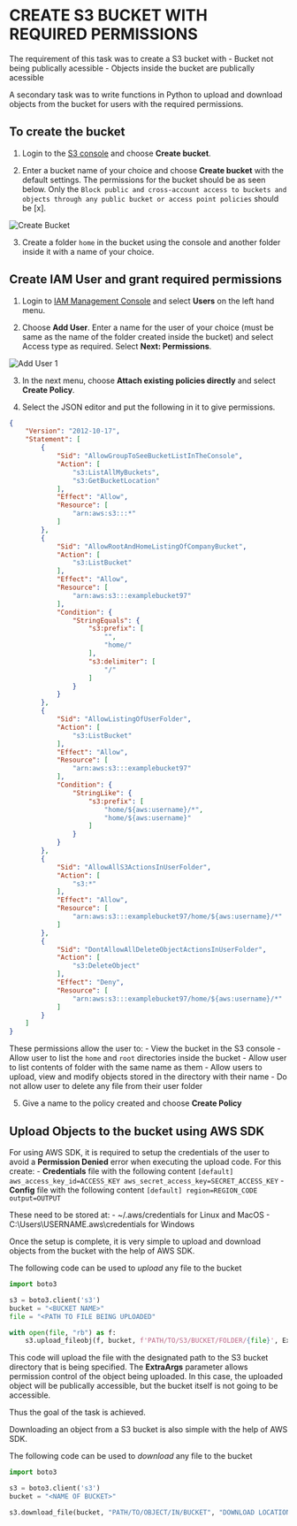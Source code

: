 # CREATE S3 BUCKET WITH REQUIRED PERMISSIONS

The requirement of this task was to create a S3 bucket with 
    - Bucket not being publically acessible
    - Objects inside the bucket are publically acessible

A secondary task was to write functions in Python to upload and download objects from the bucket for users with the required permissions.

## To create the bucket

1. Login to the [S3 console](https://s3.console.aws.amazon.com/s3/home) and choose **Create bucket**.

2. Enter a bucket name of your choice and choose **Create bucket** with the default settings. The permissions for the bucket should be as seen below. Only the `Block public and cross-account access to buckets and objects through any public bucket or access point policies` should be [x].

![Create Bucket](/screenshots/Amazon%20Web%20Services/Create%20Bucket.png)

3. Create a folder `home` in the bucket using the console and another folder inside it with a name of your choice.


## Create IAM User and grant required permissions

1. Login to [IAM Management Console](https://console.aws.amazon.com/iam/home) and select **Users** on the left hand menu.

2. Choose **Add User**. Enter a name for the user of your choice (must be same as the name of the folder created inside the bucket) and select Access type as required. Select **Next: Permissions**.

![Add User 1](/screenshots/Amazon%20Web%20Services/Add%20User%201.png)

3. In the next menu, choose **Attach existing policies directly** and select **Create Policy**.

4. Select the JSON editor and put the following in it to give permissions.
```json
{
    "Version": "2012-10-17",
    "Statement": [
        {
            "Sid": "AllowGroupToSeeBucketListInTheConsole",
            "Action": [
                "s3:ListAllMyBuckets",
                "s3:GetBucketLocation"
            ],
            "Effect": "Allow",
            "Resource": [
                "arn:aws:s3:::*"
            ]
        },
        {
            "Sid": "AllowRootAndHomeListingOfCompanyBucket",
            "Action": [
                "s3:ListBucket"
            ],
            "Effect": "Allow",
            "Resource": [
                "arn:aws:s3:::examplebucket97"
            ],
            "Condition": {
                "StringEquals": {
                    "s3:prefix": [
                        "",
                        "home/"
                    ],
                    "s3:delimiter": [
                        "/"
                    ]
                }
            }
        },
        {
            "Sid": "AllowListingOfUserFolder",
            "Action": [
                "s3:ListBucket"
            ],
            "Effect": "Allow",
            "Resource": [
                "arn:aws:s3:::examplebucket97"
            ],
            "Condition": {
                "StringLike": {
                    "s3:prefix": [
                        "home/${aws:username}/*",
                        "home/${aws:username}"
                    ]
                }
            }
        },
        {
            "Sid": "AllowAllS3ActionsInUserFolder",
            "Action": [
                "s3:*"
            ],
            "Effect": "Allow",
            "Resource": [
                "arn:aws:s3:::examplebucket97/home/${aws:username}/*"
            ]
        },
        {
            "Sid": "DontAllowAllDeleteObjectActionsInUserFolder",
            "Action": [
                "s3:DeleteObject"
            ],
            "Effect": "Deny",
            "Resource": [
                "arn:aws:s3:::examplebucket97/home/${aws:username}/*"
            ]
        }
    ]
}
```

These permissions allow the user to:
    - View the bucket in the S3 console
    - Allow user to list the `home` and `root` directories inside the bucket
    - Allow user to list contents of folder with the same name as them
    - Allow users to upload, view and modify objects stored in the directory with their name
    - Do not allow user to delete any file from their user folder

5. Give a name to the policy created and choose **Create Policy**

## Upload Objects to the bucket using AWS SDK

For using AWS SDK, it is required to setup the credentials of the user to avoid a **Permission Denied** error when executing the upload code. For this create:
    - **Credentials** file with the following content
    ```
    [default]
    aws_access_key_id=ACCESS_KEY
    aws_secret_access_key=SECRET_ACCESS_KEY
    ```
    - **Config** file with the following content
    ```
    [default]
    region=REGION_CODE
    output=OUTPUT
    ```

These need to be stored at:
    -  ~/.aws/credentials for Linux and MacOS
    - C:\Users\USERNAME\.aws\credentials for Windows

Once the setup is complete, it is very simple to upload and download objects from the bucket with the help of AWS SDK.

The following code can be used to *upload* any file to the bucket
```python
import boto3

s3 = boto3.client('s3')
bucket = "<BUCKET NAME>"
file = "<PATH TO FILE BEING UPLOADED"

with open(file, "rb") as f:
    s3.upload_fileobj(f, bucket, f'PATH/TO/S3/BUCKET/FOLDER/{file}', ExtraArgs={'ACL': 'public-read'})

```

This code will upload the file with the designated path to the S3 bucket directory that is being specified. The **ExtraArgs** parameter allows permission control of the object being uploaded. In this case, the uploaded object will be publically accessible, but the bucket itself is not going to be accessible.

Thus the goal of the task is achieved.

Downloading an object from a S3 bucket is also simple with the help of AWS SDK.

The following code can be used to *download* any file to the bucket
```python
import boto3

s3 = boto3.client('s3')
bucket = "<NAME OF BUCKET>"

s3.download_file(bucket, "PATH/TO/OBJECT/IN/BUCKET", "DOWNLOAD LOCATION FOR FILE")
```